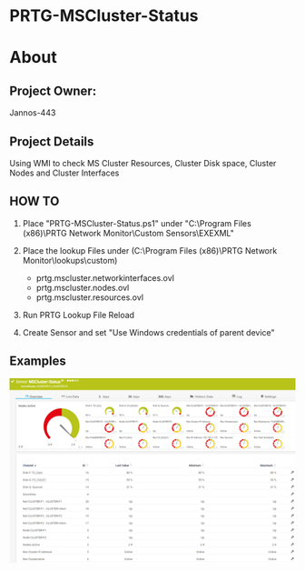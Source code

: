 # PRTG-MSCluster-Status
# About

## Project Owner:

Jannos-443

## Project Details

Using WMI to check MS Cluster Resources, Cluster Disk space, Cluster Nodes and Cluster Interfaces

## HOW TO

1. Place "PRTG-MSCluster-Status.ps1" under "C:\Program Files (x86)\PRTG Network Monitor\Custom Sensors\EXEXML"

2. Place the lookup Files under (C:\Program Files (x86)\PRTG Network Monitor\lookups\custom)
   - prtg.mscluster.networkinterfaces.ovl
   - prtg.mscluster.nodes.ovl
   - prtg.mscluster.resources.ovl

3. Run PRTG Lookup File Reload

4. Create Sensor and set "Use Windows credentials of parent device" 

## Examples
![PRTG-MSCluster-Status](media/Ok.png)
